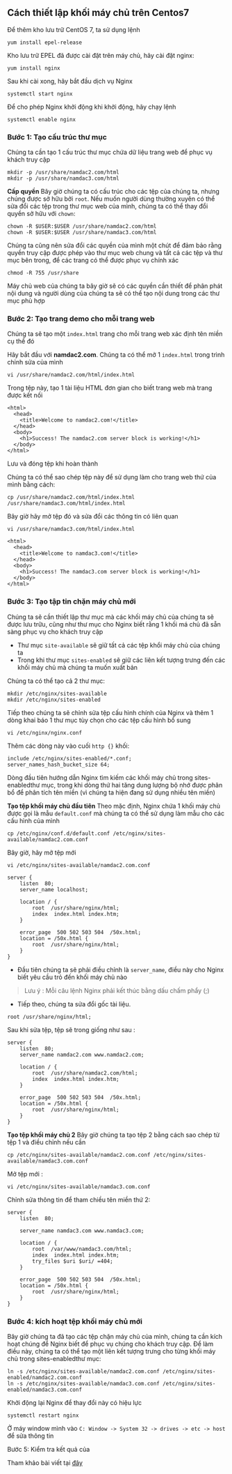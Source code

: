 ## Cách thiết lập khối máy chủ trên Centos7

Để thêm kho lưu trữ CentOS 7, ta sử dụng lệnh

 `yum install epel-release`

Kho lưu trữ EPEL đã được cài đặt trên máy chủ, hãy cài đặt nginx:

 `yum install nginx`

Sau khi cài xong, hãy bắt đầu dịch vụ Nginx

 `systemctl start nginx`

Để cho phép Nginx khởi động khi khởi động, hãy chạy lệnh
 
 `systemctl enable nginx`

### Bước 1: Tạo cấu trúc thư mục 
Chúng ta cần tạo 1 cấu trúc thư mục chứa dữ liệu trang web để phục vụ khách truy cập 

```
mkdir -p /usr/share/namdac2.com/html
mkdir -p /usr/share/namdac3.com/html
```

 **Cấp quyền**
Bây giờ chúng ta có cấu trúc cho các tệp của chúng ta, nhưng chúng được sở hữu bởi `root`. Nếu muốn người dùng thường xuyên có thể sửa đổi các tệp trong thư mục web của mình, chúng ta có thể thay đổi quyền sở hữu với `chown`:

```
chown -R $USER:$USER /usr/share/namdac2.com/html
chown -R $USER:$USER /usr/share/namdac3.com/html
```

Chúng ta cũng nên sửa đổi các quyền của mình một chút để đảm bảo rằng quyền truy cập được phép vào thư mục web chung và tất cả các tệp và thư mục bên trong, để các trang có thể được phục vụ chính xác

 `chmod -R 755 /usr/share`

Máy chủ web của chúng ta bây giờ sẽ có các quyền cần thiết để phân phát nội dung và người dùng của chúng ta sẽ có thể tạo nội dung trong các thư mục phù hợp

### Bước 2: Tạo trang demo cho mỗi trang web
Chúng ta sẽ tạo một `index.html` trang cho mỗi trang web xác định tên miền cụ thể đó

Hãy bắt đầu với **namdac2.com**. Chúng ta có thể mở 1 `index.html` trong trình chỉnh sửa của mình 

 `vi /usr/share/namdac2.com/html/index.html`

Trong tệp này, tạo 1 tài liệu HTML đơn gian cho biết trang web mà trang được kết nối

```
<html>
  <head>
    <title>Welcome to namdac2.com!</title>
  </head>
  <body>
    <h1>Success! The namdac2.com server block is working!</h1>
  </body>
</html>
```
Lưu và đóng tệp khi hoàn thành

Chúng ta có thể sao chép tệp này để sử dụng làm cho trang web thứ của mình bằng cách:
 
 `cp /usr/share/namdac2.com/html/index.html /usr/share/namdac3.com/html/index.html`

Bây giờ hãy mở tệp đó và sửa đổi các thông tin có liên quan

 `vi /usr/share/namdac3.com/html/index.html`

```
<html>
  <head>
    <title>Welcome to namdac3.com!</title>
  </head>
  <body>
    <h1>Success! The namdac3.com server block is working!</h1>
  </body>
</html>
```

### Bước 3: Tạo tập tin chặn máy chủ mới
Chúng ta sẽ cần thiết lập thư mục mà các khối máy chủ của chúng ta sẽ được lưu trữu, cũng như thư mục cho Nginx biết rằng 1 khối má chủ đã sẵn sàng phục vụ cho khách truy cập
  * Thư mục `site-available` sẽ giữ tất cả các tệp khổi máy chủ của chúng ta
  * Trong khi thư mục `sites-enabled` sẽ giữ các liên kết tượng trưng đến các khối máy chủ mà chúng ta muốn xuất bản

Chúng ta có thể tạo cả 2 thư mục:
```
mkdir /etc/nginx/sites-available
mkdir /etc/nginx/sites-enabled
```

Tiếp theo chúng ta sẽ chỉnh sửa tệp cấu hình chính của Nginx và thêm 1 dòng khai báo 1 thư mục tùy chọn cho các tệp cấu hình bổ sung

 `vi /etc/nginx/nginx.conf`

Thêm các dòng này vào cuối `http {}` khối:
```
include /etc/nginx/sites-enabled/*.conf;
server_names_hash_bucket_size 64;
```

Dòng đầu tiên hướng dẫn Nginx tìm kiếm các khối máy chủ trong sites-enabledthư mục, trong khi dòng thứ hai tăng dung lượng bộ nhớ được phân bổ để phân tích tên miền (vì chúng ta hiện đang sử dụng nhiều tên miền)

 **Tạo tệp khối máy chủ đầu tiên**
Theo mặc định, Nginx chứa 1 khối máy chủ được gọi là mẫu `default.conf` mà chúng ta có thể sử dụng làm mẫu cho các cấu hình của mình

 `cp /etc/nginx/conf.d/default.conf /etc/nginx/sites-available/namdac2.com.conf`

Bây giờ, hãy mở tệp mới

 `vi /etc/nginx/sites-available/namdac2.com.conf`

```
server {
    listen  80;
    server_name localhost;

    location / {
        root  /usr/share/nginx/html;
        index  index.html index.htm;
    }

    error_page  500 502 503 504  /50x.html;
    location = /50x.html {
        root  /usr/share/nginx/html;
    }
}
```
 * Đầu tiên chúng ta sẽ phải điều chỉnh là `server_name`, điều này cho Nginx biết yêu cầu trỏ đến khối máy chủ nào
> Lưu ý : Mỗi câu lệnh Nginx phải kết thúc bằng dấu chấm phẩy (;)
 
 * Tiếp theo, chúng ta sửa đổi gốc tài liệu.
  
  `root /usr/share/nginx/html;`

Sau khi sửa tệp, tệp sẽ trong giống như sau :
```
server {
    listen  80;
    server_name namdac2.com www.namdac2.com;

    location / {
        root  /usr/share/namdac2.com/html;
        index  index.html index.htm;
    }

    error_page  500 502 503 504  /50x.html;
    location = /50x.html {
        root  /usr/share/nginx/html;
    }
}
```

 **Tạo tệp khối máy chủ 2**
Bây giờ chúng ta tạo tệp 2 bằng cách sao chép từ tệp 1 và điều chỉnh nếu cần

 `cp /etc/nginx/sites-available/namdac2.com.conf /etc/nginx/sites-available/namdac3.com.conf`

Mở tệp mới :

 `vi /etc/nginx/sites-available/namdac3.com.conf`

Chỉnh sửa thông tin để tham chiều tên miền thứ 2:
```
server {
    listen  80;

    server_name namdac3.com www.namdac3.com;

    location / {
        root  /var/www/namdac3.com/html;
        index  index.html index.htm;
        try_files $uri $uri/ =404;
    }

    error_page  500 502 503 504  /50x.html;
    location = /50x.html {
        root  /usr/share/nginx/html;
    }
}
```

### Bước 4: kích hoạt tệp khối máy chủ mới
Bây giờ chúng ta đã tạo các tệp chặn máy chủ của mình, chúng ta cần kích hoạt chúng để Nginx biết để phục vụ chúng cho khách truy cập. Để làm điều này, chúng ta có thể tạo một liên kết tượng trưng cho từng khối máy chủ trong sites-enabledthư mục:
```
ln -s /etc/nginx/sites-available/namdac2.com.conf /etc/nginx/sites-enabled/namdac2.com.conf
ln -s /etc/nginx/sites-available/namdac3.com.conf /etc/nginx/sites-enabled/namdac3.com.conf
```

Khởi động lại Nginx để thay đổi này có hiệu lực

 `systemctl restart nginx`


Ở máy window mình vào
 `C: Window -> System 32 -> drives -> etc -> host` để sửa thông tin

Bước 5: Kiểm tra kết quả của 


Tham khảo bài viết tại [đây](https://www.digitalocean.com/community/tutorials/how-to-set-up-nginx-server-blocks-on-centos-7#step-three-%E2%80%94-create-new-server-block-files)